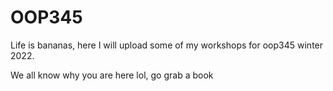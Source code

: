 # OOP345
Life is bananas, here I will upload some of my workshops for oop345 winter 2022.







We all know why you are here lol, go grab a book
